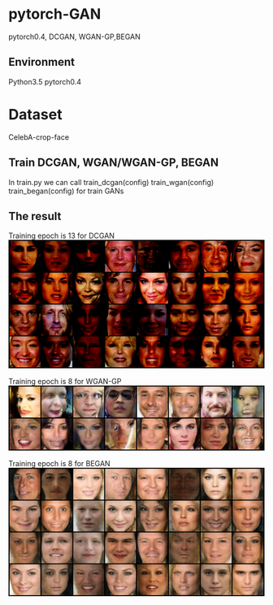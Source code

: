 # pytorch-GAN
pytorch0.4, DCGAN, WGAN-GP,BEGAN

## Environment
Python3.5
pytorch0.4

# Dataset
CelebA-crop-face

## Train DCGAN, WGAN/WGAN-GP, BEGAN
In train.py we can call 
  train_dcgan(config)
  train_wgan(config)
  train_began(config)
for train GANs

## The result
Training epoch is 13 for DCGAN
![image](https://github.com/XPping/pytorch-GAN/raw/master/images/dcgan_13_fake.png)








Training epoch is 8 for WGAN-GP
![image](https://github.com/XPping/pytorch-GAN/raw/master/images/wgan_gp_8_fake.png)










Training epoch is 8 for BEGAN
![image](https://github.com/XPping/pytorch-GAN/raw/master/images/began_8_fake.png)

